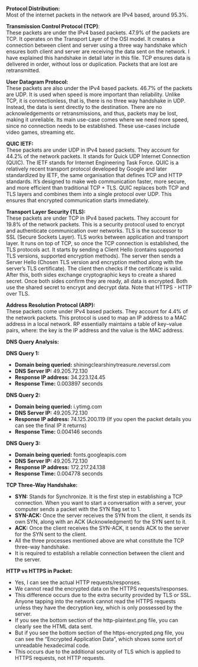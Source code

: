 **Protocol Distribution:**  
Most of the internet packets in the network are IPv4 based, around 95.3%.

**Transmission Control Protocol (TCP)**:   
These packets are under the IPv4 based packets. 47.9% of the packets are TCP. It operates on the Transport Layer of the OSI model. It creates a connection between client and server using a three way handshake which ensures both client and server are receiving the data sent on the network. I have explained this handshake in detail later in this file. TCP ensures data is delivered in order, without loss or duplication. Packets that are lost are retransmitted.

**User Datagram Protocol:**  
These packets are also under the IPv4 based packets. 46.7% of the packets are UDP. It is used when speed is more important than reliability. Unlike TCP, it is connectionless, that is, there is no three way handshake in UDP. Instead, the data is sent directly to the destination. There are no acknowledgements or retransmissions, and thus, packets may be lost, making it unreliable. Its main use-case comes where we need more speed, since no connection needs to be established. These use-cases include video games, streaming etc.

**QUIC IETF:**  
These packets are under UDP in IPv4 based packets. They account for 44.2% of the network packets. It stands for Quick UDP Internet Connection (QUIC). The IETF stands for Internet Engineering Task Force. QUIC is a relatively recent transport protocol developed by Google and later standardized by IETF, the same organisation that defines TCP and HTTP standards. It’s designed to make web communication faster, more secure, and more efficient than traditional TCP \+ TLS. QUIC replaces both TCP and TLS layers and combines them into a single protocol over UDP. This ensures that encrypted communication starts immediately. 

**Transport Layer Security (TLS):**  
These packets are under TCP in IPv4 based packets. They account for 19.8% of the network packets. This is a security protocol used to encrypt and authenticate communication over networks. TLS is the successor to SSL (Secure Sockets Layer). TLS works between application and transport layer. It runs on top of TCP, so once the TCP connection is established, the TLS protocols act. It starts by sending a Client Hello (contains supported TLS versions, supported encryption methods). The server then sends a Server Hello (Chosen TLS version and encryption method along with the server’s TLS certificate). The client then checks if the certificate is valid. After this, both sides exchange cryptographic keys to create a shared secret. Once both sides confirm they are ready, all data is encrypted. Both use the shared secret to encrypt and decrypt data. Note that HTTPS \- HTTP over TLS.

**Address Resolution Protocol (ARP):**  
These packets come under IPv4 based packets. They account for 4.4% of the network packets. This protocol is used to map an IP address to a MAC address in a local network. RP essentially maintains a table of key–value pairs, where: the key is the IP address and the value is the MAC address.

**DNS Query Analysis:**

**DNS Query 1:**

* **Domain being queried:** shiningclearshinytreasure.neverssl.com  
* **DNS Server IP:** 49.205.72.130  
* **Response IP address:** 34.223.124.45  
* **Response Time:** 0.003897 seconds

**DNS Query 2:**

* **Domain being queried:** i.ytimg.com  
* **DNS Server IP:** 49.205.72.130  
* **Response IP address:** 74.125.200.119 (If you open the packet details you can see the final IP it returns)  
* **Response Time:** 0.004146 seconds

**DNS Query 3:**

* **Domain being queried:** fonts.googleapis.com  
* **DNS Server IP:** 49.205.72.130  
* **Response IP address:** 172.217.24.138  
* **Response Time:** 0.004778 seconds

**TCP Three-Way Handshake:**

* **SYN:** Stands for Synchronize. It is the first step in establishing a TCP connection. When you want to start a conversation with a server, your computer sends a packet with the SYN flag set to 1\.  
* **SYN-ACK:** Once the server receives the SYN from the client, it sends its own SYN, along with an ACK (Acknowledgment) for the SYN sent to it.   
* **ACK:** Once the client receives the SYN-ACK, it sends ACK to the server for the SYN sent to the client.  
* All the three processes mentioned above are what constitute the TCP three-way handshake.  
* It is required to establish a reliable connection between the client and the server.

**HTTP vs HTTPS in Packet:**

* Yes, I can see the actual HTTP requests/responses.  
* We cannot read the encrypted data on the HTTPS requests/responses.  
* This difference occurs due to the extra security provided by TLS or SSL. Anyone tapping into the network cannot read the HTTPS requests unless they have the decryption key, which is only possessed by the server.  
* If you see the bottom section of the http-plaintext.png file, you can clearly see the HTML data sent.   
* But if you see the bottom section of the https-encrypted.png file, you can see the “Encrypted Application Data”, which shows some sort of unreadable hexadecimal code.  
* This occurs due to the additional security of TLS which is applied to HTTPS requests, not HTTP requests.

